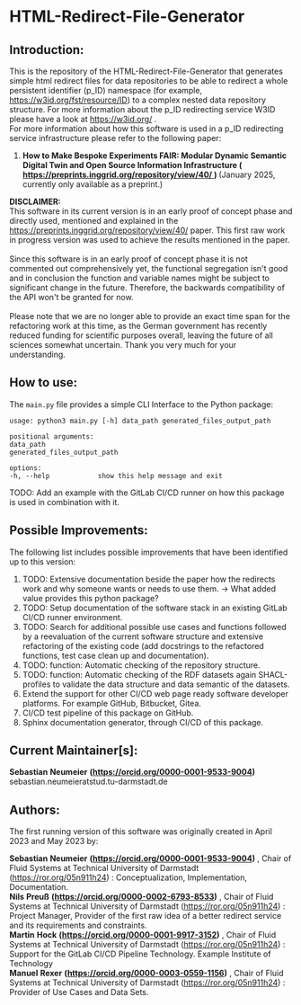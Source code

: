 <!-- heading declaration and main RDFa data declaration in HTML-->
<div xmlns:schema="https://schema.org/" typeof="schema:SoftwareSourceCode" id="software-1">
    <h1 property="schema:name">HTML-Redirect-File-Generator</h1>
    <meta property="schema:codeRepository" content="https://github.com/test123-all/html-redirect-file-generator">
    <meta property="schema:codeSampleType" content="full solution">
    <meta property="schema:license" content="https://opensource.org/licenses/MIT">
    <meta property="schema:programmingLanguage" content="Python">
    <h2>Introduction:</h2>
    <p property="schema:description">
        This is the repository of the HTML-Redirect-File-Generator that generates simple html redirect files for data
        repositories to be able to redirect a whole persistent identifier (p_ID) namespace (for example, 
        <a href="https://w3id.org/fst/resource/ID" target="_blank">https://w3id.org/fst/resource/ID</a>) to a complex
        nested data repository structure. For more information about the p_ID redirecting service W3ID please have a 
        look at 
        <a href="https://w3id.org/" target="_blank">https://w3id.org/</a> . <br>
        For more information about how this software is used in a p_ID redirecting service infrastructure please refer
        to the following paper:
        <ol>
            <li>
                <div>
                    <strong>
                        <span property="schema:name">How to Make Bespoke Experiments FAIR: Modular Dynamic Semantic Digital Twin and Open Source Information Infrastructure</span>
                        <span>(</span>
                        <a property="schema:relatedLink" href="https://preprints.inggrid.org/repository/view/40/" typeof="schema:Article"> 
                            <span>https://preprints.inggrid.org/repository/view/40/</span>
                        </a>
                        <span>)</span>
                    </strong>
                    <span>(January 2025, currently only available as a preprint.)</span>
                </div>
          </li>
        </ol>
    </p>
</div>


<b>DISCLAIMER:</b> <br>
This software in its current version is in an early proof of concept phase and directly used, mentioned and explained in the 
https://preprints.inggrid.org/repository/view/40/ paper. This first raw work in progress version was used to achieve the
results mentioned in the paper.<br>
<br>
Since this software is in an early proof of concept phase it is not commented out comprehensively yet,
the functional segregation isn't good and in conclusion the function and variable names might be subject to 
significant change in the future. Therefore, the backwards compatibility of the API won't be granted for now. <br>
<br>
Please note that we are no longer able to provide an exact time span for the refactoring work at this time, as the 
German government has recently reduced funding for scientific purposes overall, leaving the future of all sciences 
somewhat uncertain. Thank you very much for your understanding.


## How to use:
The `main.py` file provides a simple CLI Interface to the Python package:
```shell
usage: python3 main.py [-h] data_path generated_files_output_path

positional arguments:
data_path
generated_files_output_path

options:
-h, --help            show this help message and exit
```
TODO: Add an example with the GitLab CI/CD runner on how this package is used in combination with it.

## Possible Improvements:
The following list includes possible improvements that have been identified up to this version:
1. TODO: Extensive documentation beside the paper how the redirects work and why someone wants or needs to use them. -> What added value provides this python package?
2. TODO: Setup documentation of the software stack in an existing GitLab CI/CD runner environment.
3. TODO: Search for additional possible use cases and functions followed by a reevaluation of the current software 
structure and extensive refactoring of the existing code (add docstrings to the refactored functions, test case clean up and documentation).
4. TODO: function: Automatic checking of the repository structure.
5. TODO: function: Automatic checking of the RDF datasets again SHACL-profiles to validate the data structure and data semantic of the datasets.
6. Extend the support for other CI/CD web page ready software developer platforms. For example GitHub, Bitbucket, Gitea.
7. CI/CD test pipeline of this package on GitHub.
8. Sphinx documentation generator, through CI/CD of this package.



<!-- maintainer- and creator- RDFa data declaration in HTML-->
<div xmlns:schema="https://schema.org/" about="#software-1">
    <h2>Current Maintainer[s]:</h2>
    <div typeof="schema:Person">
        <strong property="schema:givenName">Sebastian</strong>
        <strong property="schema:familyName">Neumeier</strong>
        <strong>(<a href="https://orcid.org/0000-0001-9533-9004" property="schema:identifier">https://orcid.org/0000-0001-9533-9004</a>)</strong>
        <span property="schema:email">sebastian.neumeieratstud.tu-darmstadt.de</span>
    </div>
    <h2>Authors:</h2>
    <p xmlns:dcterms="http://purl.org/dc/terms/">The first running version of this software was originally created in 
         <span property="dcterms:date" content="2023-04-01">April 2023</span> 
         and 
         <span property="dcterms:date" content="2023-05-01">May 2023</span> 
     by:
    </p>
    <div typeof="schema:Person">
        <strong property="schema:givenName">Sebastian</strong>
        <strong property="schema:familyName">Neumeier</strong>
        <strong>(<a href="https://orcid.org/0000-0001-9533-9004" property="schema:identifier">https://orcid.org/0000-0001-9533-9004</a>)</strong>
        , <span property="schema:affiliation">
            Chair of Fluid Systems at Technical University of Darmstadt 
            (<a href="https://ror.org/05n911h24">https://ror.org/05n911h24</a>)
        </span>
        : <span property="schema:role">Conceptualization, Implementation, Documentation</span>.
    </div>
    <div typeof="schema:Person">
        <strong property="schema:givenName">Nils</strong>
        <strong property="schema:familyName">Preuß</strong>
        <strong>(<a href="https://orcid.org/0000-0002-6793-8533" property="schema:identifier">https://orcid.org/0000-0002-6793-8533</a>)</strong>
        , <span property="schema:affiliation">
            Chair of Fluid Systems at Technical University of Darmstadt 
            (<a href="https://ror.org/05n911h24">https://ror.org/05n911h24</a>)
        </span>
        : <span property="schema:role">Project Manager, Provider of the first raw idea of a better 
        redirect service and its requirements and constraints</span>.
    </div>
    <div typeof="schema:Person">
        <strong property="schema:givenName">Martin</strong>
        <strong property="schema:familyName">Hock</strong>
        <strong>(<a href="https://orcid.org/0000-0001-9917-3152" property="schema:identifier">https://orcid.org/0000-0001-9917-3152</a>)</strong>
        , <span property="schema:affiliation">
            Chair of Fluid Systems at Technical University of Darmstadt 
            (<a href="https://ror.org/05n911h24">https://ror.org/05n911h24</a>)
        </span>
        : <span property="schema:role">Support for the GitLab CI/CD Pipeline Technology</span>.
        <span property="schema:affiliation" resource="https://www.exampleinstitute.edu">Example Institute of Technology</span>
    </div>
    <div typeof="schema:Person">
        <strong property="schema:givenName">Manuel</strong>
        <strong property="schema:familyName">Rexer</strong>
        <strong>(<a href="https://orcid.org/0000-0003-0559-1156" property="schema:identifier">https://orcid.org/0000-0003-0559-1156</a>)</strong>
        , <span property="schema:affiliation">
            Chair of Fluid Systems at Technical University of Darmstadt 
            (<a href="https://ror.org/05n911h24">https://ror.org/05n911h24</a>)
        </span>
        : <span property="schema:role">Provider of Use Cases and Data Sets</span>.
    </div>
</div>
